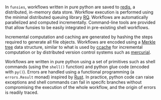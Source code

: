 In `funsies`, workflows written in pure python are saved to
[redis](https://redis.io/), a distributed, in-memory data store. Workflow
execution is performed using the minimal distributed queuing library
[RQ](https://python-rq.org/). Workflows are automatically parallelized and
computed incrementally. Command-line tools are provided that allow funsies to
be easily integrated in pre-existing shell workflows.

Incremental computation and caching are generated by hashing the steps
required to generate all file objects. Workflows are encoded using a [Merkle
tree](https://en.wikipedia.org/wiki/Merkle_tree) data structure, similar to
what is used by [ccache](https://ccache.dev/manual/4.2.html#_how_ccache_works)
for incremental computation or by distributed version control systems such as [mercurial](https://ericsink.com/vcbe/html/repository_structure.html).

Workflows are written in pure python using a set of primitives such as shell
commands (using the `shell()` function) and python glue code (encoded with
`py()`). Errors are handled using a functional programming (a `errors.Result`
monad) inspired by [Rust](https://doc.rust-lang.org/std/result/). In practice,
python code can raise exceptions and shell commands can fail in specifc
branches without compromising the execution of the whole workflow, and the
origin of errors is readily traced.



